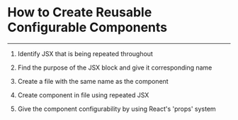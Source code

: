 # How to Create Reusable Configurable Components
---

1. Identify JSX that is being repeated throughout

1. Find the purpose of the JSX block and give it corresponding name

1. Create a file with the same name as the component

1. Create component in file using repeated JSX

1. Give the component configurability by using React's 'props' system
